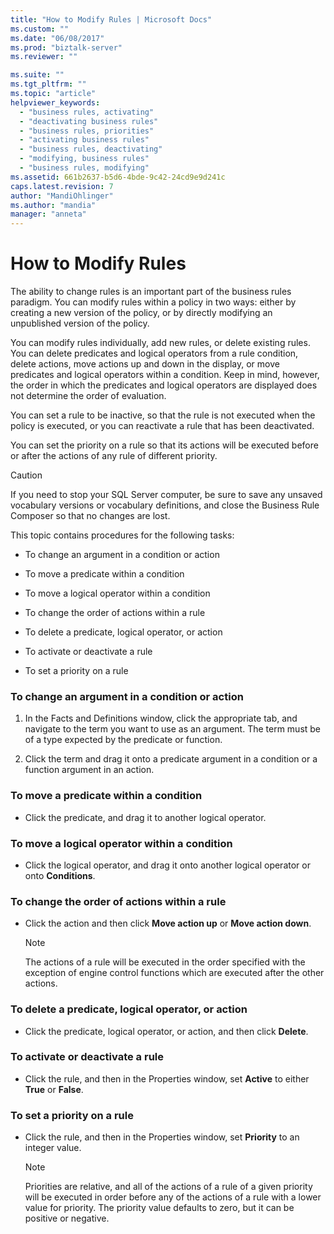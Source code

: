```yaml
---
title: "How to Modify Rules | Microsoft Docs"
ms.custom: ""
ms.date: "06/08/2017"
ms.prod: "biztalk-server"
ms.reviewer: ""

ms.suite: ""
ms.tgt_pltfrm: ""
ms.topic: "article"
helpviewer_keywords: 
  - "business rules, activating"
  - "deactivating business rules"
  - "business rules, priorities"
  - "activating business rules"
  - "business rules, deactivating"
  - "modifying, business rules"
  - "business rules, modifying"
ms.assetid: 661b2637-b5d6-4bde-9c42-24cd9e9d241c
caps.latest.revision: 7
author: "MandiOhlinger"
ms.author: "mandia"
manager: "anneta"
---
```

# How to Modify Rules
The ability to change rules is an important part of the business rules paradigm. You can modify rules within a policy in two ways: either by creating a new version of the policy, or by directly modifying an unpublished version of the policy.  
  
 You can modify rules individually, add new rules, or delete existing rules. You can delete predicates and logical operators from a rule condition, delete actions, move actions up and down in the display, or move predicates and logical operators within a condition. Keep in mind, however, the order in which the predicates and logical operators are displayed does not determine the order of evaluation.  
  
 You can set a rule to be inactive, so that the rule is not executed when the policy is executed, or you can reactivate a rule that has been deactivated.  
  
 You can set the priority on a rule so that its actions will be executed before or after the actions of any rule of different priority.  
  
> [!CAUTION]
>  If you need to stop your SQL Server computer, be sure to save any unsaved vocabulary versions or vocabulary definitions, and close the Business Rule Composer so that no changes are lost.  
  
 This topic contains procedures for the following tasks:  
  
-   To change an argument in a condition or action  
  
-   To move a predicate within a condition  
  
-   To move a logical operator within a condition  
  
-   To change the order of actions within a rule  
  
-   To delete a predicate, logical operator, or action  
  
-   To activate or deactivate a rule  
  
-   To set a priority on a rule  
  
### To change an argument in a condition or action  
  
1.  In the Facts and Definitions window, click the appropriate tab, and navigate to the term you want to use as an argument. The term must be of a type expected by the predicate or function.  
  
2.  Click the term and drag it onto a predicate argument in a condition or a function argument in an action.  
  
### To move a predicate within a condition  
  
-   Click the predicate, and drag it to another logical operator.  
  
### To move a logical operator within a condition  
  
-   Click the logical operator, and drag it onto another logical operator or onto **Conditions**.  
  
### To change the order of actions within a rule  
  
-   Click the action and then click **Move action up** or **Move action down**.  
  
    > [!NOTE]
    >  The actions of a rule will be executed in the order specified with the exception of engine control functions which are executed after the other actions.  
  
### To delete a predicate, logical operator, or action  
  
-   Click the predicate, logical operator, or action, and then click **Delete**.  
  
### To activate or deactivate a rule  
  
-   Click the rule, and then in the Properties window, set **Active** to either **True** or **False**.  
  
### To set a priority on a rule  
  
-   Click the rule, and then in the Properties window, set **Priority** to an integer value.  
  
    > [!NOTE]
    >  Priorities are relative, and all of the actions of a rule of a given priority will be executed in order before any of the actions of a rule with a lower value for priority. The priority value defaults to zero, but it can be positive or negative.